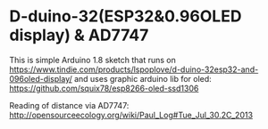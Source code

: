 # D-duino-32(ESP32&0.96OLED display) & AD7747

This is simple Arduino 1.8 sketch that runs on https://www.tindie.com/products/lspoplove/d-duino-32esp32-and-096oled-display/
and uses graphic arduino lib for oled: https://github.com/squix78/esp8266-oled-ssd1306

Reading of distance via AD7747:
http://opensourceecology.org/wiki/Paul_Log#Tue_Jul_30.2C_2013

